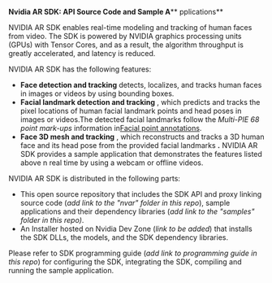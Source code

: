 **Nvidia AR SDK: API Source Code and Sample A**** pplications**

NVIDIA AR SDK enables real-time modeling and tracking of human faces from video. The SDK is powered by NVIDIA graphics processing units (GPUs) with Tensor Cores, and as a result, the algorithm throughput is greatly accelerated, and latency is reduced.

NVIDIA AR SDK has the following features:

- **Face detection and tracking** detects, localizes, and tracks human faces in images or videos by using bounding boxes.
- **Facial landmark detection and tracking** , which predicts and tracks the pixel locations of human facial landmark points and head poses in images or videos.The detected facial landmarks follow the _Multi-PIE 68 point mark-ups_ information in[Facial point annotations](https://ibug.doc.ic.ac.uk/resources/facial-point-annotations/).
- **Face 3D mesh and tracking** , which reconstructs and tracks a 3D human face and its head pose from the provided facial landmarks **.** NVIDIA AR SDK provides a sample application that demonstrates the features listed above n real time by using a webcam or offline videos.

NVIDIA AR SDK is distributed in the following parts:

-  This open source repository that includes the SDK API and proxy linking source code (_add link to the &quot;nvar&quot; folder in this repo_), sample applications and their dependency libraries (_add link to the &quot;samples&quot; folder in this repo)_.
- An Installer hosted on Nvidia Dev Zone (_link to be added_) that installs the SDK DLLs, the models, and the SDK dependency libraries.

Please refer to SDK programming guide (_add link to programming guide in this repo_) for configuring the SDK, integrating the SDK, compiling and running the sample application.